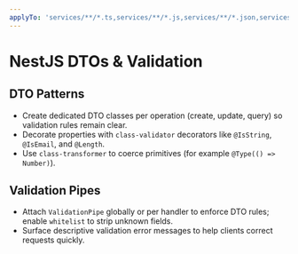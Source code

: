 ```yaml
---
applyTo: 'services/**/*.ts,services/**/*.js,services/**/*.json,services/**/*.spec.ts,services/**/*.e2e-spec.ts,libs/**/*.ts,libs/**/*.js,libs/**/*.json,libs/**/*.spec.ts,libs/**/*.e2e-spec.ts'
---
```


# NestJS DTOs & Validation

## DTO Patterns

-   Create dedicated DTO classes per operation (create, update, query) so validation rules remain clear.
-   Decorate properties with `class-validator` decorators like `@IsString`, `@IsEmail`, and `@Length`.
-   Use `class-transformer` to coerce primitives (for example `@Type(() => Number)`).

## Validation Pipes

-   Attach `ValidationPipe` globally or per handler to enforce DTO rules; enable `whitelist` to strip unknown fields.
-   Surface descriptive validation error messages to help clients correct requests quickly.
